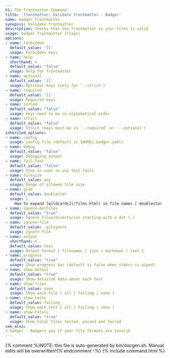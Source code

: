 ```yaml
---
h1: The frontmatter Command
title: 'frontmatter: Validate frontmatter - Badger'
name: badger frontmatter
synopsis: Validate frontmatter
description: Checks that the frontmatter in your files is valid
usage: badger frontmatter [flags]
options:
- name: forbidden
  default_value: '[]'
  usage: Forbidden keys
- name: help
  shorthand: h
  default_value: "false"
  usage: help for frontmatter
- name: optional
  default_value: '[]'
  usage: Optional keys (only for `--strict`)
- name: required
  default_value: '[]'
  usage: Required keys
- name: sorted
  default_value: "false"
  usage: Keys need to be in alphabetical order
- name: strict
  default_value: "false"
  usage: Strict (keys must be in `--required` or `--optional`)
inherited_options:
- name: config
  usage: config file (default is $HOME/.badger.yaml)
- name: debug
  default_value: "false"
  usage: Debugging output
- name: fail-fast
  default_value: "false"
  usage: Stop as soon as any test fails
- name: filesize
  default_value: any
  usage: Range of allowed file size
- name: glob
  default_value: doublestar
  usage: |
    How to expand [wildcards](/files.html) in file names [ doublestar | golang | none ]
- name: ignore-dotfiles
  default_value: "true"
  usage: Ignore files/directories starting with a dot (.)
- name: ignore-file
  default_value: .gitignore
  usage: ignore file
- name: output
  shorthand: o
  default_value: text
  usage: Output format [ filenames | json | markdown | text ]
- name: progress
  default_value: "true"
  usage: Show progress bar (default is false when stderr is piped)
- name: show-detail
  default_value: "true"
  usage: Show detailed data about each test
- name: show-files
  default_value: none
  usage: Show each file [ all | failing | none ]
- name: show-tests
  default_value: failing
  usage: Show each test [ all | failing | none ]
- name: show-totals
  default_value: "true"
  usage: Show total files tested, passed and failed
see_also:
- badger - Badgers you if your file formats are invalid
---
```

{% comment %}NOTE: this file is auto-generated by bin/docgen.sh.  Manual edits will be overwritten!{% endcomment -%}
{% include command.html %}
